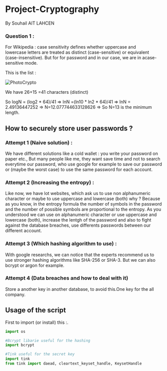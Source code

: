 # Project-Cryptography
By Souhail AIT LAHCEN

### Question  1 :

For Wikipedia : case sensitivity defines whether uppercase and lowercase letters are treated as distinct (case-sensitive) or equivalent (case-insensitive). But for for password and in our case, we are in acase-sensitive mode. 

This is the list :

![PhotoCrypto](https://user-images.githubusercontent.com/55179344/147825946-69da5716-ba1d-4e64-94d9-ae91c3ec83dd.png)


We have 26+15 =41 characters (distinct)

So logN = (log2 * 64)/41 => lnN =(ln10 * ln2 * 64)/41 => lnN = 2.49136447252 => N=12.077744633128626 => So N=13 is the minimum length.


## How to securely store user passwords ?

### Attempt 1 (Naive solution) :

We have different solutions like a cold wallet : you write your password on paper etc., But many people like me, they want save time and not to search everytime our password, who use google for example to save our password or (maybe the worst case) to use the same password for each account.

### Attempt 2 (Increasing the entropy) :

Like now, we have lot websites, which ask us to use non alphanumeric character or maybe to use uppercase and lowercase (both)  why ? Because as you know, in the entropy formula the number of symbols in the password and the number of possible symbols are proportional to the entropy. As you understood we can use on alphanumeric character or use uppercase and lowercase (both), increase the lentgh of the password and also to fight against the database breaches, use differents passwords between our different account.

### Attempt 3 (Which hashing algorithm to use) :

With google researchs, we can notice that the experts recommend us to use stronger hashing algorithms like SHA-256 or SHA-3. But we can also bcrypt or argon for example. 

### Attempt 4 (Data breaches and how to deal with it)

Store a another key in another database, to avoid this.One key for the all company.


## Usage of the script

First to import (or install) this :.


```py
import os

#Bcrypt libarie useful for the hashing
import bcrypt

#Tink useful for the secret key
import tink
from tink import daead, cleartext_keyset_handle, KeysetHandle
```
